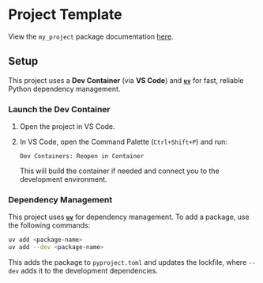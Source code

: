 # Project Template

View the `my_project` package documentation [here](https://matt-ord.github.io/my_project/).

## Setup

This project uses a **Dev Container** (via **VS Code**) and **[`uv`](https://github.com/astral-sh/uv)** for fast, reliable Python dependency management.

### Launch the Dev Container

1. Open the project in VS Code.

2. In VS Code, open the Command Palette (`Ctrl+Shift+P`) and run:

   ```
   Dev Containers: Reopen in Container
   ```

   This will build the container if needed and connect you to the development environment.

### Dependency Management

This project uses **[`uv`](https://github.com/astral-sh/uv)** for dependency management.
To add a package, use the following commands:

```bash
uv add <package-name>
uv add --dev <package-name>
```

This adds the package to `pyproject.toml` and updates the lockfile,
where `--dev` adds it to the development dependencies.